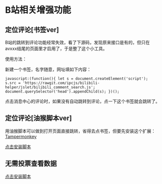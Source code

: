 B站相关增强功能
===


## 定位评论[书签ver]

B站的跳转到评论功能经常失效，看了下源码，发现原来接口是有的，但只在avxxx结尾的页面里才启用了，于是整了这个小工具。

使用方法：

新建一个书签，名字随意，网址填如下内容：

```
javascript:(function(){ let s = document.createElement('script'); s.src = 'https://rawgit.com/ipcjs/bilibili-helper/jslet/bilibili_comment_search.js'; document.querySelector('head').appendChild(s); })();
```
点击消息中心的评论时，如果没有自动跳转到评论，点一下这个书签就会跳转了。

## 定位评论[油猴脚本ver]

用油猴脚本可以做到打开页面直接跳转，省得去点书签，但要先安装这个扩展：[Tampermonkey](http://tampermonkey.net/)

[点击安装脚本](https://github.com/ipcjs/bilibili-helper/raw/user.js/bilibili_comment_search.user.js)


## 无需投票查看数据

[点击安装脚本](https://github.com/ipcjs/bilibili-helper/raw/user.js/bilibili_meo_vote_data_hack.user.js)
